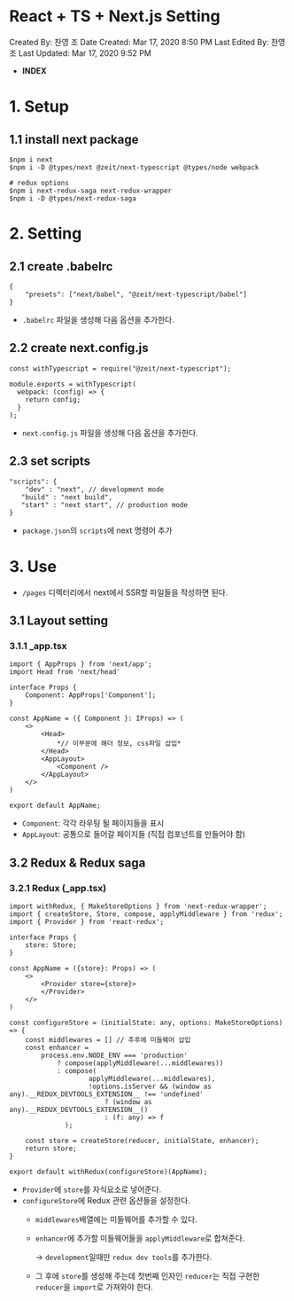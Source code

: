# React + TS + Next.js Setting

Created By: 찬영 조
Date Created: Mar 17, 2020 8:50 PM
Last Edited By: 찬영 조
Last Updated: Mar 17, 2020 9:52 PM

- **INDEX**

# 1. Setup

## 1.1 install next package

    $npm i next
    $npm i -D @types/next @zeit/next-typescript @types/node webpack
    
    # redux options
    $npm i next-redux-saga next-redux-wrapper
    $npm i -D @types/next-redux-saga

# 2. Setting

## 2.1 create .babelrc

    {
        "presets": ["next/babel", "@zeit/next-typescript/babel"]
    }

- `.babelrc` 파일을 생성해 다음 옵션을 추가한다.

## 2.2 create next.config.js

    const withTypescript = require("@zeit/next-typescript");
    
    module.exports = withTypescript(
      webpack: (config) => {
        return config;
      }
    );

- `next.config.js` 파일을 생성해 다음 옵션을 추가한다.

## 2.3 set scripts

    "scripts": {
    	"dev" : "next", // development mode
       "build" : "next build",
       "start" : "next start", // production mode
    }

- `package.json`의 `scripts`에 next 명령어 추가

# 3. Use

- `/pages` 디렉터리에서 next에서 SSR할 파일들을 작성하면 된다.

## 3.1 Layout setting

### 3.1.1 _app.tsx

    import { AppProps } from 'next/app';
    import Head from 'next/head'
    
    interface Props {
    	Component: AppProps['Component'];
    }
    
    const AppName = ({ Component }: IProps) => (
    	<>
    		<Head>
    			*// 이부분에 해더 정보, css파일 삽입*
    		</Head>
    		<AppLayout>
    			<Component />
    		</AppLayout>
    	</>
    )
    
    export default AppName;

- `Component`: 각각 라우팅 될 페이지들을 표시
- `AppLayout`: 공통으로 들어갈 페이지들 (직접 컴포넌트를 만들어야 함)

## 3.2 Redux & Redux saga

### 3.2.1 Redux (_app.tsx)

    import withRedux, { MakeStoreOptions } from 'next-redux-wrapper';
    import { createStore, Store, compose, applyMiddleware } from 'redux';
    import { Provider } from 'react-redux';
    
    interface Props {
    	store: Store;
    }
    
    const AppName = ({store}: Props) => (
    	<>
    		<Provider store={store}>
    		</Provider>
    	</>
    )
    
    const configureStore = (initialState: any, options: MakeStoreOptions) => {
    	const middlewares = [] // 추후에 미들웨어 삽입
    	const enhancer = 
    		process.env.NODE_ENV === 'production'
    			? compose(applyMiddleware(...middlewares))
    			: compose(
    					applyMiddleware(...middlewares),
    					!options.isServer && (window as any).__REDUX_DEVTOOLS_EXTENSION__ !== 'undefined'
    						? (window as any).__REDUX_DEVTOOLS_EXTENSION__()
    						: (f: any) => f
    			  );
    	
    	const store = createStore(reducer, initialState, enhancer);
    	return store;
    }
    
    export default withRedux(configureStore)(AppName);

- `Provider`에 `store`를 자식요소로 넣어준다.
- `configureStore`에 Redux 관련 옵션들을 설정한다.
    - `middlewares`배열에는 미들웨어를 추가할 수 있다.
    - `enhancer`에 추가할 미들웨어들을 `applyMiddleware`로 합쳐준다.

        → `development`일때만 `redux dev tools`를 추가한다.

    - 그 후에 `store`를 생성해 주는데 첫번째 인자인 `reducer`는 직접 구현한 `reducer`을 `import`로 가져와야 한다.